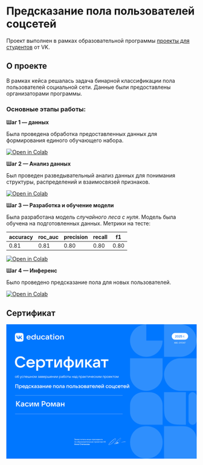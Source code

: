 # Предсказание пола пользователей соцсетей

Проект выполнен в рамках образовательной программы [проекты для студентов](https://education.vk.company/education_projects) от VK. 

## О проекте

В рамках кейса решалась задача бинарной классификации пола пользователей социальной сети. Данные были предоставлены организаторами программы.

### Основные этапы работы:

**Шаг 1 — данных**

Была проведена обработка предоставленных данных для формирования единого обучающего набора.

[![Open in Colab](https://colab.research.google.com/assets/colab-badge.svg)](https://colab.research.google.com/drive/17MgffR9Tph_seOMW89eiUn2pG1NZ2mrs?usp=sharing)

**Шаг 2 — Анализ данных**

Был проведен разведывательный анализ данных для понимания структуры, распределений и взаимосвязей признаков.

[![Open in Colab](https://colab.research.google.com/assets/colab-badge.svg)](https://colab.research.google.com/drive/1knI0mpH8nQUp-Y51mE9SHjIta1TTIcby?usp=sharing)

**Шаг 3 — Разработка и обучение модели**

Была разработана модель *случайного леса с нуля*. Модель была обучена на подготовленных данных. Метрики на тесте: 

<!-- METRICS_START -->

| accuracy | roc_auc | precision | recall | f1 |
| --- | --- | --- | --- | --- |
| 0.81 | 0.81 | 0.80 | 0.80 | 0.80 |

<!-- METRICS_END -->

[![Open in Colab](https://colab.research.google.com/assets/colab-badge.svg)](https://colab.research.google.com/drive/1_mON63ODDzO4CXpE3OnuGcV-SFf3OWRw?usp=sharing)

**Шаг 4 — Инференс**

Было проведено предсказание пола для новых пользователей.

[![Open in Colab](https://colab.research.google.com/assets/colab-badge.svg)](https://colab.research.google.com/drive/1wVQ2fTZVOY2rGV3ut08stZLMJ7II8L9G?usp=sharing)

## Сертификат

![Сертификат об окончании курса VK](certificate.jpg)